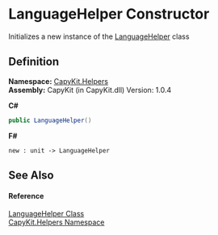 # LanguageHelper Constructor


Initializes a new instance of the <a href="T_CapyKit_Helpers_LanguageHelper.md">LanguageHelper</a> class



## Definition
**Namespace:** <a href="N_CapyKit_Helpers.md">CapyKit.Helpers</a>  
**Assembly:** CapyKit (in CapyKit.dll) Version: 1.0.4

**C#**
``` C#
public LanguageHelper()
```
**F#**
``` F#
new : unit -> LanguageHelper
```



## See Also


#### Reference
<a href="T_CapyKit_Helpers_LanguageHelper.md">LanguageHelper Class</a>  
<a href="N_CapyKit_Helpers.md">CapyKit.Helpers Namespace</a>  
